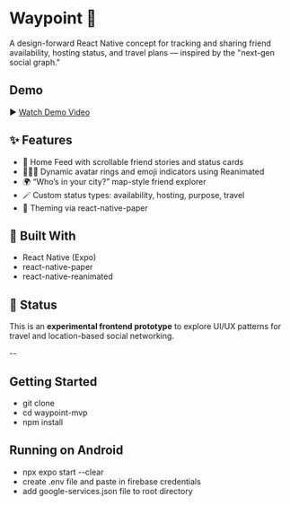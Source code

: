 # Waypoint 🧭

A design-forward React Native concept for tracking and sharing friend availability, hosting status, and travel plans — inspired by the "next-gen social graph."

## Demo
▶️ [Watch Demo Video](https://www.youtube.com/watch?v=PLfL8W1Tr54)


## ✨ Features

- 🔄 Home Feed with scrollable friend stories and status cards
- 🧑‍🤝‍🧑 Dynamic avatar rings and emoji indicators using Reanimated
- 🌍 “Who’s in your city?” map-style friend explorer
- 🪄 Custom status types: availability, hosting, purpose, travel
- 🎨 Theming via react-native-paper

## 📱 Built With

- React Native (Expo)
- react-native-paper
- react-native-reanimated

## 🧪 Status

This is an **experimental frontend prototype** to explore UI/UX patterns for travel and location-based social networking. 


--

## Getting Started

- git clone
- cd waypoint-mvp
- npm install

## Running on Android

- npx expo start --clear
- create .env file and paste in firebase credentials
- add google-services.json file to root directory
